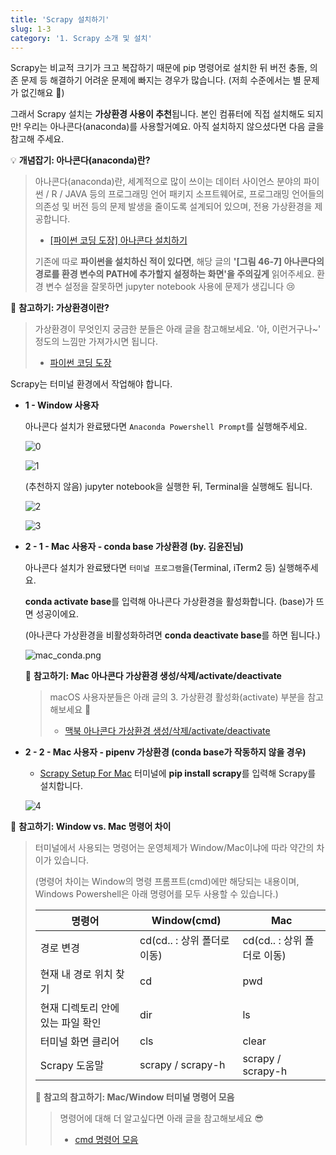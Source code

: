 ```yaml
---
title: 'Scrapy 설치하기'
slug: 1-3
category: '1. Scrapy 소개 및 설치'
---
```

Scrapy는 비교적 크기가 크고 복잡하기 때문에 pip 명령어로 설치한 뒤 버전 충돌, 의존 문제 등 해결하기 어려운 문제에 빠지는 경우가 많습니다. (저희 수준에서는 별 문제가 없긴해요 🤣)

그래서 Scrapy 설치는 **가상환경 사용이 추천**됩니다. 본인 컴퓨터에 직접 설치해도 되지만! 우리는 아나콘다(anaconda)를 사용할거예요. 아직 설치하지 않으셨다면 다음 글을 참고해 주세요.

💡 **개념잡기: 아나콘다(anaconda)란?**
> 아나콘다(anaconda)란, 세계적으로 많이 쓰이는 데이터 사이언스 분야의 파이썬 / R / JAVA 등의 프로그래밍 언어 패키지 소프트웨어로, 프로그래밍 언어들의 의존성 및 버전 등의 문제 발생을 줄이도록 설계되어 있으며, 전용 가상환경을 제공합니다.
>
> - [[파이썬 코딩 도장] 아나콘다 설치하기](https://dojang.io/mod/page/view.php?id=2456)
>
> 기존에 따로 **파이썬을 설치하신 적이 있다면**, 해당 글의 **'[그림 46-7] 아나콘다의 경로를 환경 변수의 PATH에 추가할지 설정하는 화면'을 주의깊게** 읽어주세요. 환경 변수 설정을 잘못하면 jupyter notebook 사용에 문제가 생깁니다 😢
    
📖 **참고하기: 가상환경이란?**
> 가상환경이 무엇인지 궁금한 분들은 아래 글을 참고해보세요. '아, 이런거구나~' 정도의 느낌만 가져가시면 됩니다.
>
> - [파이썬 코딩 도장](https://dojang.io/mod/page/view.php?id=2470)


Scrapy는 터미널 환경에서 작업해야 합니다.

- **1 - Window 사용자**
  
    아나콘다 설치가 완료됐다면 `Anaconda Powershell Prompt`를 실행해주세요.
    
    ![0](./scrapy/1-3/0.png)
    
    ![1](./scrapy/1-3/1.png)
    
    (추천하지 않음) jupyter notebook을 실행한 뒤, Terminal을 실행해도 됩니다.
    
    ![2](./scrapy/1-3/2.png)
    
    ![3](./scrapy/1-3/3.png)

- **2 - 1 - Mac 사용자 - conda base 가상환경 (by. 김윤진님)**

    아나콘다 설치가 완료됐다면 `터미널 프로그램`을(Terminal, iTerm2 등) 실행해주세요.

    **conda activate base**를 입력해 아나콘다 가상환경을 활성화합니다. (base)가 뜨면 성공이에요.

    (아나콘다 가상환경을 비활성화하려면 **conda deactivate base**를 하면 됩니다.)

    ![mac_conda.png](./scrapy/1-3/mac_conda.png)

    📖 **참고하기: Mac 아나콘다 가상환경 생성/삭제/activate/deactivate**
    > macOS 사용자분들은 아래 글의 3. 가상환경 활성화(activate) 부분을 참고해보세요 🤔
    > - [맥북 아나콘다 가상환경 생성/삭제/activate/deactivate](https://joytk.tistory.com/14)

- **2 - 2 - Mac 사용자 - pipenv 가상환경 (conda base가 작동하지 않을 경우)**
    - [Scrapy Setup For Mac](https://www.notion.so/Scrapy-Setup-For-Mac-f316ab43609443b290667e8fe2fd6f5b)
    터미널에 **pip install scrapy**를 입력해 Scrapy를 설치합니다.
    
    ![4](./scrapy/1-3/4.png)

📖 **참고하기:  Window vs. Mac 명령어 차이**
> 터미널에서 사용되는 명령어는 운영체제가 Window/Mac이냐에 따라 약간의 차이가 있습니다.
> 
> (명령어 차이는 Window의 명령 프롬프트(cmd)에만 해당되는 내용이며, Windows Powershell은 아래 명령어를 모두 사용할 수 있습니다.)
> 
> | 명령어                            | Window(cmd)                 | Mac                         |
> | --------------------------------- | --------------------------- | --------------------------- |
> | 경로 변경                         | cd(cd.. : 상위 폴더로 이동) | cd(cd.. : 상위 폴더로 이동) |
> | 현재 내 경로 위치 찾기            | cd                          | pwd                         |
> | 현재 디렉토리 안에 있는 파일 확인 | dir                         | ls                          |
> | 터미널 화면 클리어                | cls                         | clear                       |
> | Scrapy 도움말                     | scrapy / scrapy-h           | scrapy / scrapy-h           |
> 
> 📖 **참고의 참고하기: Mac/Window 터미널 명령어 모음**
> > 명령어에 대해 더 알고싶다면 아래 글을 참고해보세요 😎
> > - [cmd 명령어 모음](https://m.blog.naver.com/PostView.naver?isHttpsRedirect=true&blogId=nawoo&logNo=80138979222)
